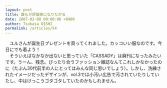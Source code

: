 ```yaml
---
layout: post
title: 誰もが評論家になりたがる
date: 2007-02-08 00:00:00 +0900
author: Tsukasa OISHI
permalink: /articles/54
---
```



　ユルさんが誕生日プレゼントを買ってくれました。カッコいい服なのです。今日にでも着よう！  
　そういえばなかなか出ないと思っていた「CASSADY」は廃刊になったみたいです。うーん、残念。ぴったり合うファッション雑誌なんてこれしかなかったのに（たぶん30代前半の人にとってはみんな同じ思いでしょう）。しかし、洗練されたイメージだったデザインが、vol.3では小汚い広告で汚されていたりしていたし、中はけっこうゴタゴタしていたのかもしれません。  

